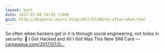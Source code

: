 ```yaml
---
layout: post
date: 2017-07-08 14:53 +1000
guid: http://desparoz.micro.blog/2017/07/08/so-often-when.html
---
```

So often when hackers get in it is through social engineering, not holes in security. 🔗 I Got Hacked and All I Got Was This New SIM Card — [carpeaqua.com/2017/07/0...](https://carpeaqua.com/2017/07/07/hack-the-planet/)
